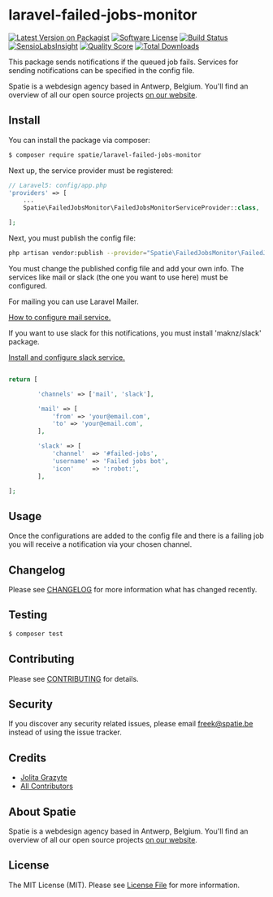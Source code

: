 # laravel-failed-jobs-monitor

[![Latest Version on Packagist](https://img.shields.io/packagist/v/spatie/laravel-failed-jobs-monitor.svg?style=flat-square)](https://packagist.org/packages/spatie/laravel-failed-jobs-monitor)
[![Software License](https://img.shields.io/badge/license-MIT-brightgreen.svg?style=flat-square)](LICENSE.md)
[![Build Status](https://img.shields.io/travis/spatie/laravel-failed-jobs-monitor/master.svg?style=flat-square)](https://travis-ci.org/spatie/laravel-failed-jobs-monitor)
[![SensioLabsInsight](https://img.shields.io/sensiolabs/i/xxxxxxxxx.svg?style=flat-square)](https://insight.sensiolabs.com/projects/xxxxxxxxx)
[![Quality Score](https://img.shields.io/scrutinizer/g/spatie/laravel-failed-jobs-monitor.svg?style=flat-square)](https://scrutinizer-ci.com/g/spatie/laravel-failed-jobs-monitor)
[![Total Downloads](https://img.shields.io/packagist/dt/spatie/laravel-failed-jobs-monitor.svg?style=flat-square)](https://packagist.org/packages/spatie/laravel-failed-jobs-monitor)

This package sends notifications if the queued job fails. Services for sending notifications can be specified in the config file.

Spatie is a webdesign agency based in Antwerp, Belgium. You'll find an overview of all our open source projects [on our website](https://spatie.be/opensource).

## Install

You can install the package via composer:
``` bash
$ composer require spatie/laravel-failed-jobs-monitor
```

Next up, the service provider must be registered:

```php
// Laravel5: config/app.php
'providers' => [
    ...
    Spatie\FailedJobsMonitor\FailedJobsMonitorServiceProvider::class,

];
```

Next, you must publish the config file:

```bash
php artisan vendor:publish --provider="Spatie\FailedJobsMonitor\FailedJobsMonitorServiceProvider"
```

You must change the published config file and add your own info.
The services like mail or slack (the one you want to use here) must be configured.

For mailing you can use Laravel Mailer.

[How to configure mail service.](https://laravel.com/docs/5.2/mail#sending-mail)

If you want to use slack for this notifications, you must install 'maknz/slack' package.

[Install and configure slack service.](https://github.com/maknz/slack)


```php

return [

        'channels' => ['mail', 'slack'],

        'mail' => [
            'from' => 'your@email.com',
            'to' => 'your@email.com',
        ],

        'slack' => [
            'channel'  => '#failed-jobs',
            'username' => 'Failed jobs bot',
            'icon'     => ':robot:',
        ],

];

```

## Usage

Once the configurations are added to the config file and there is a failing job you will receive a notification via your chosen channel.


## Changelog

Please see [CHANGELOG](CHANGELOG.md) for more information what has changed recently.

## Testing

``` bash
$ composer test
```

## Contributing

Please see [CONTRIBUTING](.github/CONTRIBUTING.md) for details.

## Security

If you discover any security related issues, please email freek@spatie.be instead of using the issue tracker.

## Credits

- [Jolita Grazyte](https://github.com/JolitaGrazyte)
- [All Contributors](../../contributors)

## About Spatie
Spatie is a webdesign agency based in Antwerp, Belgium. You'll find an overview of all our open source projects [on our website](https://spatie.be/opensource).

## License

The MIT License (MIT). Please see [License File](LICENSE.md) for more information.
